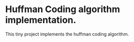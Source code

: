 # Huffman Coding algorithm implementation.

This tiny project implements the huffman coding algorithm.
